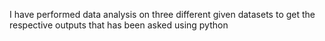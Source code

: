 I have performed data analysis on three different given datasets to get the respective outputs that has been asked using python

